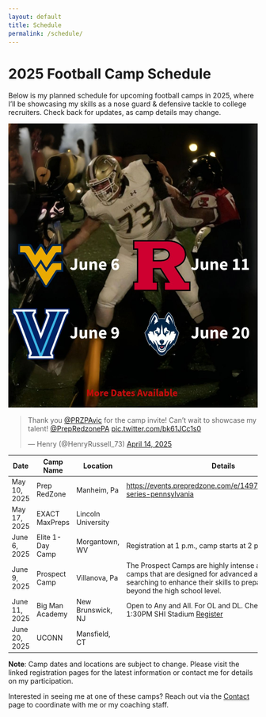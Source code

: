 ```yaml
---
layout: default
title: Schedule
permalink: /schedule/
---
```

# 2025 Football Camp Schedule

Below is my planned schedule for upcoming football camps in 2025, where I’ll be showcasing my skills as a nose guard & defensive tackle to college recruiters. Check back for updates, as camp details may change.

![Henry Russell](/assets/images/henry-schedule.jpg)  

<blockquote class="twitter-tweet"><p lang="en" dir="ltr">Thank you <a href="https://twitter.com/PRZPAvic?ref_src=twsrc%5Etfw">@PRZPAvic</a> for the camp invite! Can’t wait to showcase my talent! <a href="https://twitter.com/PrepRedzonePA?ref_src=twsrc%5Etfw">@PrepRedzonePA</a> <a href="https://t.co/bk61JCc1s0">pic.twitter.com/bk61JCc1s0</a></p>&mdash; Henry (@HenryRussell_73) <a href="https://twitter.com/HenryRussell_73/status/1911910724118470696?ref_src=twsrc%5Etfw">April 14, 2025</a></blockquote> <script async src="https://platform.twitter.com/widgets.js" charset="utf-8"></script>

| Date                  | Camp Name                                | Location       | Details                                                                                     |
|-----------------------|------------------------------------------|----------------|---------------------------------------------------------------------------------------------|
| May 10, 2025  | Prep RedZone | Manheim, Pa | https://events.prepredzone.com/e/1497/register/combine-series-pennsylvania
| May 17, 2025 | EXACT MaxPreps | Lincoln University
| June 6, 2025  | Elite 1-Day Camp                         | Morgantown, WV | Registration at 1 p.m., camp starts at 2 p.m |
| June 9, 2025          | Prospect Camp                            | Villanova, Pa | The Prospect Camps are highly intense and competitive camps that are designed for advanced athletes who are searching to enhance their skills to prepare to play football beyond the high school level. 
| June 11, 2025 | Big Man Academy                       | New Brunswick, NJ     | Open to Any and All. For OL and DL. Check-In Begins: 1:30PM SHI Stadium  [Register](https://scarletknights.com/sports/2025/2/27/2025-rutgers-football-camps.aspx) |
| June 20, 2025 | UCONN              | Mansfield, CT  | 


**Note**: Camp dates and locations are subject to change. Please visit the linked registration pages for the latest information or contact me for details on my participation.

Interested in seeing me at one of these camps? Reach out via the [Contact](/contact/) page to coordinate with me or my coaching staff.

